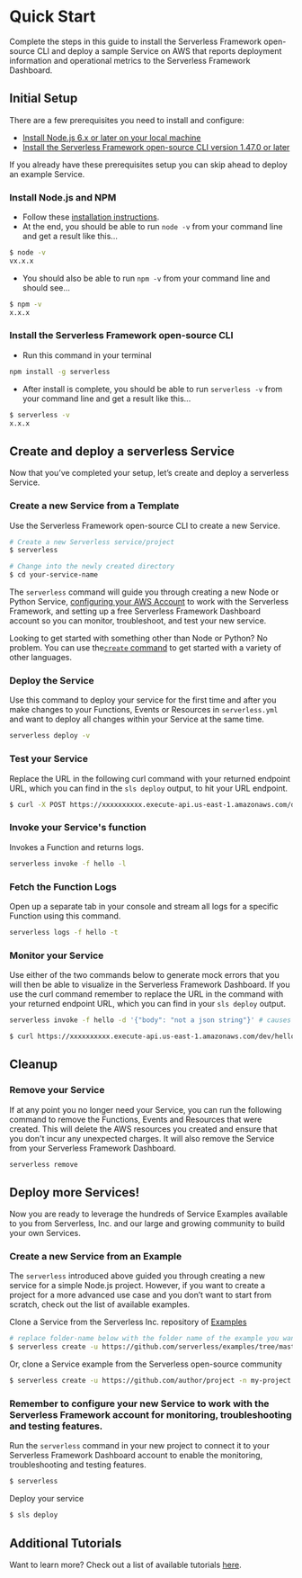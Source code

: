<!--
title: Serverless Framework - AWS Lambda Guide - Quick Start
menuText: Quick Start
menuOrder: 1
description: Getting started with the Serverless Framework on AWS Lambda
layout: Doc
-->

# Quick Start

Complete the steps in this guide to install the Serverless Framework open-source CLI and deploy a sample Service on AWS that reports deployment information and operational metrics to the Serverless Framework Dashboard.

## Initial Setup

There are a few prerequisites you need to install and configure:

* [Install Node.js 6.x or later on your local machine](#install-nodejs-and-npm)
* [Install the Serverless Framework open-source CLI version 1.47.0 or later](#install-the-serverless-framework-open-source-cli)

If you already have these prerequisites setup you can skip ahead to deploy an example Service.

### Install Node.js and NPM

* Follow these [installation instructions](https://nodejs.org/en/download/).
* At the end, you should be able to run `node -v` from your command line and get a result like this...
```sh
$ node -v
vx.x.x
```
* You should also be able to run `npm -v` from your command line and should see...
```sh
$ npm -v
x.x.x
```

### Install the Serverless Framework open-source CLI

* Run this command in your terminal
```sh
npm install -g serverless
```
* After install is complete, you should be able to run `serverless -v` from your command line and get a result like this...
```sh
$ serverless -v
x.x.x
```

## Create and deploy a serverless Service

Now that you’ve completed your setup, let’s create and deploy a serverless Service.

### Create a new Service from a Template

Use the Serverless Framework open-source CLI to create a new Service.

```sh
# Create a new Serverless service/project
$ serverless 

# Change into the newly created directory
$ cd your-service-name
```

The `serverless` command will guide you through creating a new Node or Python Service, [configuring your AWS Account](https://serverless.com/framework/docs/providers/aws/guide/credentials/) to work with the Serverless Framework, and setting up a free Serverless Framework Dashboard account so you can monitor, troubleshoot, and test your new service. 

Looking to get started with something other than Node or Python? No problem. You can use the[`create` command](https://serverless.com/framework/docs/providers/aws/cli-reference/create/) to get started with a variety of other languages.

### Deploy the Service

Use this command to deploy your service for the first time and after you make changes to your Functions, Events or Resources in `serverless.yml` and want to deploy all changes within your Service at the same time.

```bash
serverless deploy -v
```

### Test your Service

Replace the URL in the following curl command with your returned endpoint URL, which you can find in the `sls deploy` output, to hit your URL endpoint.

```bash
$ curl -X POST https://xxxxxxxxxx.execute-api.us-east-1.amazonaws.com/dev/hello 
```

### Invoke your Service's function

Invokes a Function and returns logs.

```bash
serverless invoke -f hello -l
```

### Fetch the Function Logs

Open up a separate tab in your console and stream all logs for a specific Function using this command.

```bash
serverless logs -f hello -t
```

### Monitor your Service

Use either of the two commands below to generate mock errors that you will then be able to visualize in the Serverless Framework Dashboard.  If you use the curl command remember to replace the URL in the command with your returned endpoint URL, which you can find in your `sls deploy` output.

```bash
serverless invoke -f hello -d '{"body": "not a json string"}' # causes a JSON parsing error so error Insights will populate
```

```bash
$ curl https://xxxxxxxxxx.execute-api.us-east-1.amazonaws.com/dev/hello --data-binary 'not a json string' # causes a JSON parsing error so error Insights will populate
```

## Cleanup

### Remove your Service

If at any point you no longer need your Service, you can run the following command to remove the Functions, Events and Resources that were created.  This will delete the AWS resources you created and ensure that you don't incur any unexpected charges. It will also remove the Service from your Serverless Framework Dashboard.

```sh
serverless remove
```

## Deploy more Services!

Now you are ready to leverage the hundreds of Service Examples available to you from Serverless, Inc. and our large and growing community to build your own Services.

### Create a new Service from an Example

The `serverless` introduced above guided you through creating a new service for a simple Node.js project. However, if you want to create a project for a more advanced use case and you don’t want to start from scratch, check out the list of available examples.

Clone a Service from the Serverless Inc. repository of [Examples](https://serverless.com/examples/)
```sh
# replace folder-name below with the folder name of the example you want to use
$ serverless create -u https://github.com/serverless/examples/tree/master/folder-name -n my-project
```
Or, clone a Service example from the Serverless open-source community
```sh
$ serverless create -u https://github.com/author/project -n my-project
```
### Remember to configure your new Service to work with the Serverless Framework account for monitoring, troubleshooting and testing features.

Run the `serverless` command in your new project to connect it to your Serverless Framework Dashboard account to enable the monitoring, troubleshooting and testing features.

```sh
$ serverless
```
Deploy your service
```sh
$ sls deploy
```

## Additional Tutorials

Want to learn more? Check out a list of available tutorials [here](https://serverless.com/courses/).


